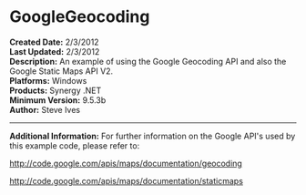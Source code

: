 # GoogleGeocoding<br />
**Created Date:** 2/3/2012<br />
**Last Updated:** 2/3/2012<br />
**Description:** An example of using the Google Geocoding API and also the Google Static Maps API V2.<br />
**Platforms:** Windows<br />
**Products:** Synergy .NET<br />
**Minimum Version:** 9.5.3b<br />
**Author:** Steve Ives
<hr>

**Additional Information:** 
For further information on the Google API's used by this example code, please
refer to:

http://code.google.com/apis/maps/documentation/geocoding

http://code.google.com/apis/maps/documentation/staticmaps
